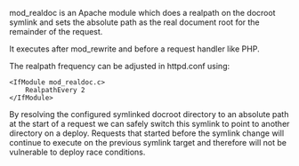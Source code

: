 mod_realdoc is an Apache module which does a realpath on
the docroot symlink and sets the absolute path as the
real document root for the remainder of the request.

It executes after mod_rewrite and before a request handler
like PHP.

The realpath frequency can be adjusted in httpd.conf using:

    <IfModule mod_realdoc.c>
        RealpathEvery 2
    </IfModule>

By resolving the configured symlinked docroot directory to 
an absolute path at the start of a request we can safely
switch this symlink to point to another directory on a
deploy. Requests that started before the symlink change will
continue to execute on the previous symlink target and 
therefore will not be vulnerable to deploy race conditions.

